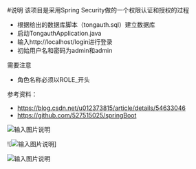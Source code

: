 #说明
 该项目是采用Spring Security做的一个权限认证和授权的过程<br>
 * 根据给出的数据库脚本（tongauth.sql）建立数据库
 * 启动TongauthApplication.java
 * 输入http://localhost/login进行登录
 * 初始用户名和密码为admin和admin<br>
 
 需要注意
 * 角色名称必须以ROLE_开头<br>
 
参考资料：
* https://blog.csdn.net/u012373815/article/details/54633046
* https://github.com/527515025/springBoot

![输入图片说明](https://gitee.com/uploads/images/2018/0419/115058_d6417447_1224684.png "2.png")

![![输入图片说明](https://gitee.com/uploads/images/2018/0419/115120_a60ee04d_1224684.jpeg "认证.jpg")]

![输入图片说明](https://gitee.com/uploads/images/2018/0419/115205_2537ad6a_1224684.jpeg "认证.jpg")
